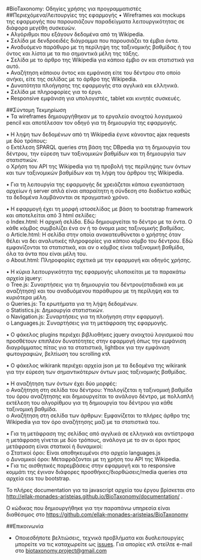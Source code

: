 #BioTaxonomy: Οδηγίες χρήσης για προγραμματιστές  
##Περιεχόμενα/Λειτουργίες της εφαρμογής 
•	Wireframes και mockups της εφαρμογής που παρουσιάζουν παραδείγματα λειτουργικότητας σε διάφορα μεγέθη συσκευών.    
•	Αλγόριθμοι που εξάγουν δεδομένα από τη Wikipedia.    
•	Σελίδα με δενδροειδές διάγραμμα που παρουσιάζει τα έμβια όντα.    
•	Αναδυόμενο παράθυρο με τη περίληψη της ταξινομικής βαθμίδας ή του όντος και λίστα με τα πιο σημαντικά μέλη της τάξης.    
•	Σελίδα με το άρθρο της Wikipedia για κάποιο έμβιο ον και στατιστικά για αυτό.     
•	Αναζήτηση κάποιου όντος και εμφάνιση είτε του δέντρου στο οποίο ανήκει, είτε της σελίδας με το άρθρο της Wikipedia.     
•	Δυνατότητα πλοήγησης της εφαρμογής στα αγγλικά και ελληνικά.     
•	Σελίδα με πληροφορίες για το έργο.     
•	Responsive εμφάνιση για υπολογιστές, tablet και κινητές συσκευές.     

##Σύντομη Τεκμηρίωση  
•	Τα wireframes δημιουργήθηκαν με το εργαλείο ανοιχτού λογισμικού pencil και αποτέλεσαν τον οδηγό για τη δημιουργία της εφαρμογής.   

•	Η ληψη των δεδομένων από τη Wikipedia έγινε κάνοντας ajax requests με δύο τρόπους:  
o	Eκτέλεση SPARQL queries στη βάση της DBpedia για τη δημιουργία του δέντρου, την εύρεση των ταξινομικών βαθμίδων και τη δημιουργία των στατιστικών.   
o	Xρήση του API της Wikipedia για τη προβολή της περίληψης των όντων και των ταξινομικών βαθμίδων και τη λήψη του άρθρου της Wikipedia.   

•	Για τη λειτουργία της εφαρμογής δε χρειάζεται κάποια εγκατάσταση αρχείων ή server απλά είναι απαραίτητη η σύνδεση στο διαδίκτυο καθώς τα δεδομένα λαμβάνονται σε πραγματικό χρόνο.

•	Η εφαρμογή έχει τη μορφή ιστοσελίδας με βάση το bootstrap framework  και αποτελείται από 3 html σελίδες:  
o	Index.html: Η αρχική σελίδα. Εδώ δημιουργείται το δέντρο με τα όντα. Ο κάθε κόμβος συμβολίζει ένα ον ή το όνομα μιας ταξινομικής βαθμίδας.   
o	Article.html: Η σελίδα στην οποία ανακατευθύνεται ο χρήστης όταν θέλει να δει αναλυτικές πληροφορίες για κάποιο κόμβο του δέντρου. Εδώ εμφανίζονται τα στατιστικά, και αν ο κόμβος είναι ταξινομική βαθμίδα, όλα τα όντα που είναι μέλη του.  
o	About.html: Πληροφορίες σχετικά με την εφαρμογή και οδηγός χρήσης.   

•	Η κύρια λειτουργικότητα της εφαρμογής υλοποιείται με τα παρακάτω αρχεία jquery:  
o	Tree.js: Συναρτήσεις για τη δημιουργία του δέντρου(σταδιακά και με αναζήτηση) και του αναδυόμενου παράθυρου με τη περίληψη και τα κυριότερα μέλη.    
o	Queries.js: Τα ερωτήματα για τη λήψη δεδομένων.  
o	Statistics.js: Δημιουργία στατιστικών.    
o	Navigation.js: Συναρτήσεις για τη πλοήγηση στην εφαρμογή.    
o	Languages.js: Συναρτήσεις για τη μετάφραση της εφαρμογής.  

•	Ο φάκελος plugins περιέχει βιβλιοθήκες jquery ανοιχτού λογισμικού που προσθέτουν επιπλέον δυνατότητες στην εφαρμογή όπως την εμφάνιση διαγράμματος πίτας για τα στατιστικά, lightbox για την εμφάνιση φωτογραφιών, βελτίωση του scrolling κτλ  

•	Ο φάκελος wikirank περιέχει αρχεία json με τα δεδομένα της wikirank για την εύρεση των σημαντικότερων όντων μιας ταξινομικής βαθμίδας.     

•	Η αναζήτηση των όντων έχει δύο μορφές:    
o	Αναζήτηση στη σελίδα του δέντρου: Υπολογίζεται η ταξινομική βαθμίδα του όρου αναζήτησης και δημιουργείται το ανάλογο δέντρο, με πολλαπλή εκτέλεση του αλγορίθμου για τη δημιουργία του δέντρου για κάθε ταξινομική βαθμίδα.     
o	Αναζήτηση στη σελίδα των άρθρων: Εμφανίζεται το πλήρες άρθρο της Wikipedia για τον όρο αναζήτησης μαζί με τα στατιστικά του.  

•	Για τη μετάφραση της σελίδας από αγγλικά σε ελληνικά και αντίστροφα η μετάφραση γίνεται με δύο τρόπους, ανάλογα με το αν οι όροι προς μετάφραση είναι στατικοί ή δυναμικοί:    
o	Στατικοί όροι: Είναι αποθηκευμένοι στο αρχείο languages.js    
o	Δυναμικοί όροι: Μεταφράζονται με τη χρήση του API της Wikipedia.    
•	Για τις αισθητικές παρεμβάσεις στην εφαρμογή και το responsive κομμάτι της έγιναν διάφορες προσθήκες/διορθώσεις/media queries στα αρχεία css του bootstrap.     

Το πλήρες documentation για τα javascript αρχεία του έργου βρίσκεται στο http://ellak-monades-aristeias.github.io/BioTaxonomy/documentation/ .

Ο κώδικας που δημιουργήθηκε για την παραπάνω υπηρεσία είναι διαθέσιμος στο https://github.com/ellak-monades-aristeias/BioTaxonomy  

##Επικοινωνία  
* Οποιεσδήποτε βελτιώσεις, τεχνικά προβλήματα και δυσλειτουργίες μπορείτε να τις καταχωρείτε ως [issues](https://github.com/ellak-monades-aristeias/BioTaxonomy/issues). Για απορίες κτλ στείλτε e-mail στο biotaxonomy.project@gmail.com
